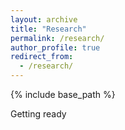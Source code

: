 ```yaml
---
layout: archive
title: "Research"
permalink: /research/
author_profile: true
redirect_from:
  - /research/
---
```


{% include base_path %}
     
Getting ready
